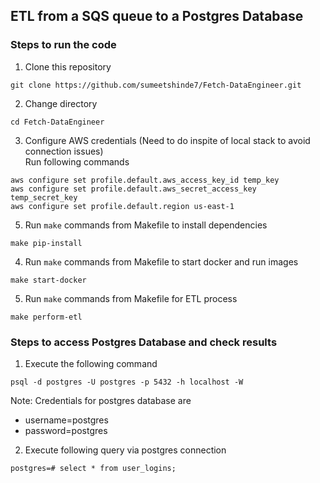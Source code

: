 ## ETL from a SQS queue to a Postgres Database

### Steps to run the code
1. Clone this repository
  ```
  git clone https://github.com/sumeetshinde7/Fetch-DataEngineer.git
  ```
2. Change directory
  ```
  cd Fetch-DataEngineer
  ```
3. Configure AWS credentials (Need to do inspite of local stack to avoid connection issues) \
Run following commands
  ```
  aws configure set profile.default.aws_access_key_id temp_key
  aws configure set profile.default.aws_secret_access_key temp_secret_key
  aws configure set profile.default.region us-east-1
  ```
5. Run ```make``` commands from Makefile to install dependencies
  ```
  make pip-install
  ```
4. Run ```make``` commands from Makefile to start docker and run images
  ```
  make start-docker
  ```  
5. Run ```make``` commands from Makefile for ETL process
  ```
  make perform-etl
  ```

### Steps to access Postgres Database and check results
1. Execute the following command
  ```
  psql -d postgres -U postgres -p 5432 -h localhost -W
  ```
Note: Credentials for postgres database are
* username=postgres
* password=postgres
2. Execute following query via postgres connection
  ```
  postgres=# select * from user_logins;
  ```
  
